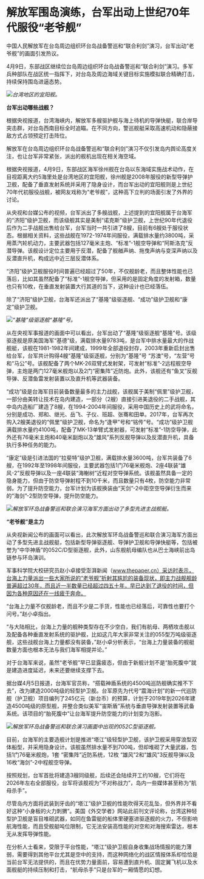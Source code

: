 # 解放军围岛演练，台军出动上世纪70年代服役“老爷舰”

中国人民解放军在台岛周边组织环台岛战备警巡和“联合利剑”演习，台军出动“老爷舰”的画面引发热议。

4月9日，东部战区继续位台岛周边组织环台岛战备警巡和“联合利剑”演习。多军兵种部队在战区统一指挥下，对台岛及周边海域关键目标实施模拟联合精确打击，持续保持围岛进逼态势。

![](https://inews.gtimg.com/om_bt/OI7CE68ND0cp_dKB_iKyvwOHfW1GbJLq6ULbacQmbI6jkAA/1000)_台湾地区的宜阳舰。_

**台军出动哪些战舰？**

根据央视报道，台湾海峡内，解放军多艘驱护舰与海上待机的导弹快艇，联合岸导突击群，对台岛西南目标全时追瞄。在不同方向，警巡舰艇采取高速机动和隐蔽接敌方式占领预定打击阵位。

解放军在台岛周边组织环台岛战备警巡和“联合利剑”演习不仅引发岛内舆论高度关注，也让台军非常紧张，派出的舰机出现在相关海空域。

根据央视报道，4月9日，东部战区海军徐州舰在台岛以东海域实施战术动作，在目视距离大约5海里处是台湾地区的宜阳舰，徐州舰是2008年服役的新型导弹护卫舰，配备了垂直发射系统并采用了隐身设计，而台军出动的宜阳舰则是上世纪70年代初服役战舰，被网友戏称为“老爷舰”，这种高下立判的场面引发了外界的讨论。

从央视和台媒公布的视频，台军派出了多艘战舰，上述提到的宜阳舰属于台海军的“济阳”级护卫舰，而该级舰其实是美制“诺克斯”级护卫舰，上世纪90年代退役后作为二手战舰出售给台军，台军当时一共引进了8艘，目前有6艘处于服役状态。根据相关资料，这些战舰在1972-1974年间服役，满载排水量约3800吨，采用蒸汽轮机动力，主要武器包括127毫米主炮、“标准”-1舰空导弹和“阿斯洛克”反潜导弹。该舰设计定位主要用于反潜，配备了舰艏声纳、拖曳声纳与变深声纳以及反潜直升机，构成远中近三层反潜体系。

“济阳”级护卫舰服役时间普遍已经超过了50年，不仅舰龄老，而且整体性能也已落后，比如其虽然配备了“标准”-1舰空导弹，但采用的是固定角度的发射箱，数量也只有10枚，在垂直发射装置大行其道的当下，这种设计也已经落伍。

除了“济阳”级护卫舰，台海军还派出了“基隆”级驱逐舰、“成功”级护卫舰和“康定”级护卫舰。

![](https://inews.gtimg.com/om_bt/O8p7TvB-NRy4BSyTNvZuISXKL_0LQE2pU6z2257_TFa2YAA/1000)_“基隆”级驱逐舰“基隆”号。_

从在央视军事报道的画面中可以看出，台军出动了“基隆”级驱逐舰“基隆”号。该级驱逐舰是原美国海军“基德”级，满载排水量9783吨，是台军中排水量最大的作战舰艇，该舰在1981-1982年间建成，1999年全部退役封存，2003年重新启封出售给台军，台军共计购得4艘“基隆”级驱逐舰，分别为“基隆”号
“苏澳”号，“左营”号和“马公”号。该舰配备了两个MK-26双臂式发射架，可发射“标准”-2远程舰空导弹，主炮是两门127毫米舰炮以及2门“密集阵”近防炮。此外，该舰还有“鱼叉”反舰导弹、反潜鱼雷发射装置以及直升机等武器装备。

“成功”级是台海军目前装备数量最多的主力战舰，该舰属于美制“佩里”级护卫舰，一部分由美转让技术在岛内建造，一部分（2艘）直接引进美退役的二手战舰，其中岛内造船厂建造了8艘，在1994-2004年间服役，采用中国历史上的武将命名，分别是成功、郑和、继光、岳飞、子仪、班超、张骞和田单。2017年，台军再次购入2艘美退役的“佩里”级护卫舰，命名为“逢甲”号和“铭传”号。“成功”级护卫舰满载排水量约4100吨，配备了MK-13单臂式发射器，可发射“标准”-1防空导弹，此外还有76毫米主炮和40毫米副炮以及“雄风”系列反舰导弹以及反潜直升机，具备执行多种任务的能力。

“康定”级是引进法国的“拉斐特”级护卫舰，满载排水量3600吨，台军共装备了6艘，在1992年至1998年间服役，主要武器包括1门76毫米舰炮、2座4联装“雄风-2”反舰导弹以及一座4联装“海榭树”近程对空导弹系统。该舰虽然具备一定的隐身能力，但由于防空导弹射程不到10千米，而且数量只有4枚，防空能力非常弱。为了提升防空能力，台军计划为该舰换装由“天剑”-2中距空空导弹衍生而来的“海剑”-2型防空导弹，提升防空能力。

![](https://inews.gtimg.com/om_bt/Gts3FsR3J2JCVNsd3hvtJf7kj_Vl9SYfPPeWcgqBj2mCEAA/0)_解放军环岛战备警巡和联合演习海军方面出动了多型先进主战舰艇。_

**“老爷舰”是主力**

从央视新闻公布的画面可以看出，此次解放军环岛战备警巡和联合演习海军方面出动了多型先进主战舰艇，包括新型导弹驱逐舰、导弹护卫舰和导弹快艇等，包括被誉为“中华神盾”的052C/D型驱逐舰，此外，山东舰航母编队也从巴士海峡前出岛链参与环岛演训。

军事科学院大校研究员赵小卓接受澎湃新闻（www.thepaper.cn）采访时表示，台海上力量派出一些大家所说的“老爷舰”折射其尴尬的装备现状，即主力战舰舰龄普遍超过30年，而且近一半数量已经超过四五十年，早已达到了退役的时间，但因为各种原因还在一线疲于奔命。

“台海上力量不仅舰龄老，而且不少是二手货，性能也已经落后，可靠性也要打个问号。”赵小卓指出。

“与大陆相比，台海上力量的舰种类型存在不少空白，我们有航母、两栖攻击舰以及配备各种垂直发射系统的驱护舰，比如这几年大家非常关注的055型万吨级驱逐舰，这些战舰台海上力量都没有装备，”赵小卓分析表示，“台海上力量装备的舰艇数量方面也根本无法与我们海军相提并论。”

对于台海军来说，虽然“老爷舰”早已显露疲态，但由于新舰计划不是“胎死腹中”就是建造进度延迟，未来还要继续支撑下去。

据台媒4月5日报道，台海军官员称，“搭载神盾系统的4500吨巡防舰确实推不下去”，改为建造2000吨级的轻型护卫舰。台军原先为代号“震海计划”的新一代巡防舰（护卫舰）项目编列了245亿元（新台币）的预算，计划于2019年到2026年建造4500吨级的原型舰，并整合类似美军“宙斯盾”系统与垂直导弹发射装置等武备系统。该项目的“胎死腹中”让台海军提升防空能力的计划变为泡影。

![](https://inews.gtimg.com/om_bt/O9C4Izqo0FqItxhpfKS1MheC6aujHgVhfCDDYe_3fCkmcAA/1000)_解放军环岛战备警巡和联合演习画面中出现的052C型驱逐舰。_

目前，台海军的主要造舰计划是推进“塔江”级轻型护卫舰，该护卫舰采用穿浪型双体船型，并采用隐身设计。该舰虽然排水量不到700吨，但却堆砌了大量武器，包括1门76毫米舰炮，1套
“密集阵”近防系统，12枚 “雄风”2和“雄风”3反舰导弹以及16枚“海剑”-2中程舰空导弹。

按照规划，台军首批将建造3艘同级舰，后续还会陆续开工约10艘，它们将在2026年左右全部服役，台军将该舰视为“不对称战力”，岛内一些媒体甚至称为“航母杀手”。

尽管岛内方面将武装到牙齿的“塔江”级护卫舰的性能吹得天花乱坠，但外界并不看好这种“小身板的火力刺猬”。美国《外交学者》网站此前刊文评论称，台湾这种轻型护卫舰是盲目堆砌武器，如同在鱼雷艇的船体里硬塞进驱逐舰的火力，不但影响航海性能，而且受舰艇吨位限制，它无法安装高性能的对空和对海搜索雷达，根本无从发挥导弹性能。

在分析人士看来，受限于平台性能，“塔江”级护卫舰自身收集战场情报的能力薄弱，需要得到其他平台尤其是空中的支持，而这种网络化的战区情报体系却恰恰是当前台军无法提供的，而且在优势力量面前，容易遭到直升机、固定翼飞机以及水面舰艇的持续压制和打击，“航母杀手”只是台军的一厢情愿的幻想。

